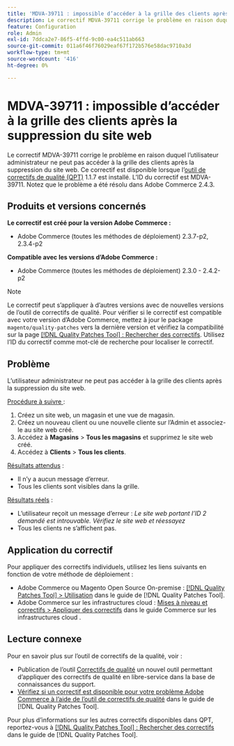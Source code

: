 ```yaml
---
title: 'MDVA-39711 : impossible d’accéder à la grille des clients après la suppression du site web'
description: Le correctif MDVA-39711 corrige le problème en raison duquel l’utilisateur administrateur ne peut pas accéder à la grille des clients après la suppression du site web. Ce correctif est disponible lorsque l’outil [Outil de correctifs de la qualité (QPT)](https://experienceleague.adobe.com/fr/docs/commerce-operations/tools/quality-patches-tool/quality-patches-tool-to-self-serve-quality-patches) 1.1.7 est installé. L’ID du correctif est MDVA-39711. Notez que le problème a été résolu dans Adobe Commerce 2.4.3.
feature: Configuration
role: Admin
exl-id: 7ddca2e7-86f5-4ffd-9c00-ea4c511ab663
source-git-commit: 011a6f46f76029eaf67f172b576e58dac9710a3d
workflow-type: tm+mt
source-wordcount: '416'
ht-degree: 0%

---
```


# MDVA-39711 : impossible d’accéder à la grille des clients après la suppression du site web

Le correctif MDVA-39711 corrige le problème en raison duquel l’utilisateur administrateur ne peut pas accéder à la grille des clients après la suppression du site web. Ce correctif est disponible lorsque l’[outil de correctifs de qualité (QPT)](https://experienceleague.adobe.com/fr/docs/commerce-operations/tools/quality-patches-tool/quality-patches-tool-to-self-serve-quality-patches) 1.1.7 est installé. L’ID du correctif est MDVA-39711. Notez que le problème a été résolu dans Adobe Commerce 2.4.3.

## Produits et versions concernés

**Le correctif est créé pour la version Adobe Commerce :**

* Adobe Commerce (toutes les méthodes de déploiement) 2.3.7-p2, 2.3.4-p2

**Compatible avec les versions d’Adobe Commerce :**

* Adobe Commerce (toutes les méthodes de déploiement) 2.3.0 - 2.4.2-p2

>[!NOTE]
>
>Le correctif peut s’appliquer à d’autres versions avec de nouvelles versions de l’outil de correctifs de qualité. Pour vérifier si le correctif est compatible avec votre version d’Adobe Commerce, mettez à jour le package `magento/quality-patches` vers la dernière version et vérifiez la compatibilité sur la page [[!DNL Quality Patches Tool] : Rechercher des correctifs](https://experienceleague.adobe.com/fr/docs/commerce-operations/tools/quality-patches-tool/quality-patches-tool-to-self-serve-quality-patches). Utilisez l’ID du correctif comme mot-clé de recherche pour localiser le correctif.

## Problème

L’utilisateur administrateur ne peut pas accéder à la grille des clients après la suppression du site web.

<u>Procédure à suivre </u> :

1. Créez un site web, un magasin et une vue de magasin.
1. Créez un nouveau client ou une nouvelle cliente sur l’Admin et associez-le au site web créé.
1. Accédez à **Magasins** > **Tous les magasins** et supprimez le site web créé.
1. Accédez à **Clients** > **Tous les clients**.

<u>Résultats attendus</u> :

* Il n’y a aucun message d’erreur.
* Tous les clients sont visibles dans la grille.

<u>Résultats réels</u> :

* L’utilisateur reçoit un message d’erreur : *Le site web portant l’ID 2 demandé est introuvable. Vérifiez le site web et réessayez*
* Tous les clients ne s’affichent pas.

## Application du correctif

Pour appliquer des correctifs individuels, utilisez les liens suivants en fonction de votre méthode de déploiement :

* Adobe Commerce ou Magento Open Source On-premise : [[!DNL Quality Patches Tool] > Utilisation](/help/tools/quality-patches-tool/usage.md) dans le guide de [!DNL Quality Patches Tool].
* Adobe Commerce sur les infrastructures cloud : [Mises à niveau et correctifs > Appliquer des correctifs](https://experienceleague.adobe.com/docs/commerce-cloud-service/user-guide/develop/upgrade/apply-patches.html?lang=fr) dans le guide Commerce sur les infrastructures cloud .

## Lecture connexe

Pour en savoir plus sur l’outil de correctifs de la qualité, voir :

* Publication de l’outil [Correctifs de qualité](https://experienceleague.adobe.com/fr/docs/commerce-operations/tools/quality-patches-tool/quality-patches-tool-to-self-serve-quality-patches) un nouvel outil permettant d’appliquer des correctifs de qualité en libre-service dans la base de connaissances du support.
* [Vérifiez si un correctif est disponible pour votre problème Adobe Commerce à l’aide de l’outil de correctifs de qualité](/help/tools/quality-patches-tool/patches-available-in-qpt/check-patch-for-magento-issue-with-magento-quality-patches.md) dans le guide de [!DNL Quality Patches Tool].

Pour plus d’informations sur les autres correctifs disponibles dans QPT, reportez-vous à [[!DNL Quality Patches Tool] : Rechercher des correctifs](https://experienceleague.adobe.com/tools/commerce-quality-patches/index.html?lang=fr) dans le guide de [!DNL Quality Patches Tool].
